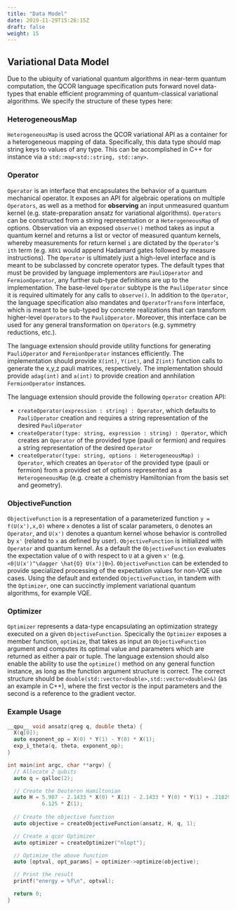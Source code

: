 ```yaml
---
title: "Data Model"
date: 2019-11-29T15:26:15Z
draft: false
weight: 15
---
```


## Variational Data Model
Due to the ubiquity of variational quantum algorithms in near-term quantum computation, the QCOR language specification puts forward novel data-types that enable efficient programming of quantum-classical variational algorithms. We specify the structure of these types here: 

### HeterogeneousMap
`HeterogeneousMap` is used across the QCOR variational API as a container for a heterogeneous mapping of data. Specifically, this data type should map string keys to values of any type. This can be accomplished in C++ for instance via a `std::map<std::string, std::any>`. 

### Operator
`Operator` is an interface that encapsulates the behavior of a quantum mechanical operator. It exposes an API for algebraic operations on multiple `Operators`, as well as a method for **observing** an input unmeasured quantum kernel (e.g. state-preparation ansatz for variational algorithms). `Operators` can be constructed from a string representation or a `HeterogeneousMap` of options. Observation via an exposed `observe()` method takes as input a quantum kernel and returns a list or vector of measured quantum kernels, whereby measurements for return kernel `i` are dictated by the `Operator`'s `ith` term (e.g. `X0X1` would append Hadamard gates followed by measure instructions). The `Operator` is ultimately just a high-level interface and is meant to be subclassed by concrete operator types. The default types that must be provided by language implementors are `PauliOperator` and `FermionOperator`, any further sub-type definitions are up to the implementation. The base-level `Operator` subtype is the `PauliOperator` since it is required ultimately for any calls to `observe()`. In addition to the `Operator`, the language specification also mandates and `OperatorTransform` interface, which is meant to be sub-typed by concrete realizations that can transform higher-level `Operators` to the `PauliOperator`. Moreover, this interface can be used for any general transformation on `Operators` (e.g. symmetry reductions, etc.). 

The language extension should provide utility functions for generating `PauliOperator` and `FermionOperator` instances efficiently. The implementation should provide `X(int)`, `Y(int)`, and `Z(int)` function calls to generate the x,y,z pauli matrices, respectively. The implementation should provide `adag(int)` and `a(int)` to provide creation and annhilation `FermionOperator` instances. 

The language extension should provide the following `Operator` creation API: 

- `createOperator(expression : string) : Operator`, which defaults to `PauliOperator` creation and requires a string representation of the desired `PauliOperator`
- `createOperator(type: string, expression : string) : Operator`, which creates an `Operator` of the provided type (pauli or fermion) and requires a string representation of the desired `Operator`
- `createOperator(type: string, options : HeterogeneousMap) : Operator`, which creates an `Operator` of the provided type (pauli or fermion) from a provided set of options represented as a `HeterogeneousMap` (e.g. create a chemistry Hamiltonian from the basis set and geometry).

### ObjectiveFunction
`ObjectiveFunction` is a representation of a parameterized function `y = f(U(x'),x,O)` where `x` denotes a list of scalar parameters, `O` denotes an `Operator`, and `U(x')` denotes a quantum kernel whose behavior is controlled by `x'` (related to `x` as defined by user). `ObjectiveFunction` is initialized with `Operator` and quantum kernel. As a default the `ObjectiveFunction` evaluates the expectation value of `O` with respect to `U` at a given `x'` (e.g. `<0|U(x')^\dagger \hat{O} U(x')|0>`). `ObjectiveFunction` can be extended to provide specialized processing of the expectation values for non-VQE use cases. Using the default and extended `ObjectiveFunction`, in tandem with the `Optimizer`, one can succinctly implement variational quantum algorithms, for example VQE. 

### Optimizer
`Optimizer` represents a data-type encapsulating an optimization strategy executed on a given `ObjectiveFunction`. Specically the `Optimizer` exposes a member function, `optimize`, that takes as input an `ObjectiveFunction` argument and computes its optimal value and parameters which are returned as either a pair or tuple. The language extension should also enable the ability to use the `optimize()` method on any general function instance, as long as the function argument structure is correct. The correct structure should be `double(std::vector<double>,std::vector<double>&)` (as an example in C++), where the first vector is the input parameters and the second is a reference to the gradient vector. 

### Example Usage

```cpp
__qpu__ void ansatz(qreg q, double theta) {
  X(q[0]);
  auto exponent_op = X(0) * Y(1) - Y(0) * X(1);
  exp_i_theta(q, theta, exponent_op);
}

int main(int argc, char **argv) {
  // Allocate 2 qubits
  auto q = qalloc(2);

  // Create the Deuteron Hamiltonian
  auto H = 5.907 - 2.1433 * X(0) * X(1) - 2.1433 * Y(0) * Y(1) + .21829 * Z(0) -
           6.125 * Z(1);
  
  // Create the objective function
  auto objective = createObjectiveFunction(ansatz, H, q, 1);

  // Create a qcor Optimizer
  auto optimizer = createOptimizer("nlopt");

  // Optimize the above function
  auto [optval, opt_params] = optimizer->optimize(objective);

  // Print the result
  printf("energy = %f\n", optval);

  return 0;
}
```